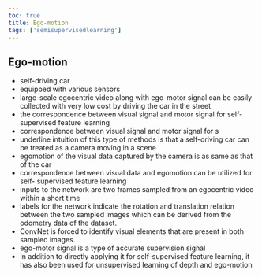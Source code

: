 ```yaml
---
toc: true
title: Ego-motion
tags: ['semisupervisedlearning']
---
```



## Ego-motion
- self-driving car 
- equipped with various sensors 
- large-scale egocentric video along with ego-motor signal can be easily collected with very low cost by driving the car in the street 
- the correspondence between visual signal and motor signal for self-supervised feature learning 
- correspondence between visual signal and motor signal for s 
- underline intuition of this type of methods is that a self-driving car can be treated as a camera moving in a scene 
- egomotion of the visual data captured by the camera is as same as that of the car 
- correspondence between visual data and egomotion can be utilized for self- supervised feature learning 
- inputs to the network are two frames sampled from an egocentric video within a short time 
- labels for the network indicate the rotation and translation relation between the two sampled images which can be derived from the odometry data of the dataset. 
- ConvNet is forced to identify visual elements that are present in both sampled images. 
- ego-motor signal is a type of accurate supervision signal 
- In addition to directly applying it for self-supervised feature learning, it has also been used for unsupervised learning of depth and ego-motion



